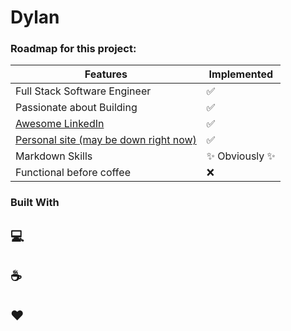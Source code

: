 # Dylan

### Roadmap for this project:
| Features | Implemented |
|----------|--------------|
| Full Stack Software Engineer | ✅ |
| Passionate about Building | ✅ |
| [Awesome LinkedIn](https://www.linkedin.com/in/dylan-finn-a36b9614b/) | ✅ |
| [Personal site (may be down right now)](https://dylanfinn.dev) | ✅ |
| Markdown Skills | ✨ Obviously ✨ |
| Functional before coffee | ❌ | 

### Built With
## 💻
## ☕️ 
## ❤️



<!--
**dy-fi/dy-fi** is a ✨ _special_ ✨ repository because its `README.md` (this file) appears on your GitHub profile.

Here are some ideas to get you started:

- 🔭 I’m currently working on ...
- 🌱 I’m currently learning ...
- 👯 I’m looking to collaborate on ...
- 🤔 I’m looking for help with ...
- 💬 Ask me about ...
- 📫 How to reach me: ...
- 😄 Pronouns: ...
- ⚡ Fun fact: ...
-->
